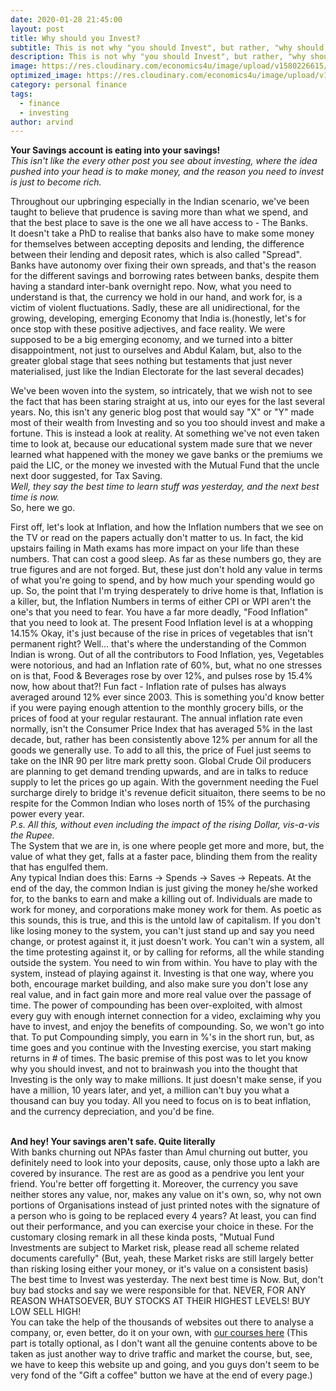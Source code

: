 ```yaml
---
date: 2020-01-28 21:45:00
layout: post
title: Why should you Invest?
subtitle: This is not why "you should Invest", but rather, "why should you invest?"
description: This is not why "you should Invest", but rather, "why should you invest?"
image: https://res.cloudinary.com/economics4u/image/upload/v1580226615/500_rupee_notes_ehmj3q.jpg
optimized_image: https://res.cloudinary.com/economics4u/image/upload/v1580226682/500_rupee_notes_small_o3vead.jpg
category: personal finance
tags:
  - finance
  - investing
author: arvind
---
```


<strong>Your Savings account is eating into your savings!</strong>
<br><em> This isn't like the every other post you see about investing, where the idea pushed into your head is to make money, and the reason you need to invest is just to become rich.</em>
<p>Throughout our upbringing especially in the Indian scenario, we've been taught to believe that prudence is saving more than what we spend, and that the best place to save is the one we all have access to - The Banks.<br>It doesn't take a PhD to realise that banks also have to make some money for themselves between accepting deposits and lending, the difference between their lending and deposit rates, which is also called "Spread". Banks have autonomy over fixing their own spreads, and that's the reason for the different savings and borrowing rates between banks, despite them having a standard inter-bank overnight repo.
Now, what you need to understand is that, the currency we hold in our hand, and work for, is a victim of violent fluctuations. Sadly, these are all unidirectional, for the growing, developing, emerging Economy that India is.(honestly, let's for once stop with these positive adjectives, and face reality. We were supposed to be a big emerging economy, and we turned into a bitter disappointment, not just to ourselves and Abdul Kalam, but, also to the greater global stage that sees nothing but testaments that just never materialised, just like the Indian Electorate for the last several decades)</p>
We've been woven into the system, so intricately, that we wish not to see the fact that has been staring straight at us, into our eyes for the last several years. No, this isn't any generic blog post that would say "X" or "Y" made most of their wealth from Investing and so you too should invest and make a fortune. This is instead a look at reality. At something we've not even taken time to look at, because our educational system made sure that we never learned what happened with the money we gave banks or the premiums we paid the LIC, or the money we invested with the Mutual Fund that the uncle next door suggested, for Tax Saving. <br><em>Well, they say the best time to learn stuff was yesterday, and the next best time is now. </em><br>So, here we go.
<p> First off, let's look at Inflation, and how the Inflation numbers that we see on the TV or read on the papers actually don't matter to us. In fact, the kid upstairs failing in Math exams has more impact on your life than these numbers. That can cost a good sleep. As far as these numbers go, they are true figures and are not forged. But, these just don't hold any value in terms of what you're going to spend, and by how much your spending would go up.
So, the point that I'm trying desperately to drive home is that, Inflation is a killer, but, the Inflation Numbers in terms of either CPI or WPI aren't the one's that you need to fear. You have a far more deadly, "Food Inflation" that you need to look at. The present Food Inflation level is at a whopping 14.15% Okay, it's just because of the rise in prices of vegetables that isn't permanent right? Well... that's where the understanding of the Common Indian is wrong. Out of all the contributors to Food Inflation, yes, Vegetables were notorious, and had an Inflation rate of 60%, but, what no one stresses on is that, Food & Beverages rose by over 12%, and pulses rose by 15.4% now, how about that?! Fun fact - Inflation rate of pulses has always averaged around 12% ever since 2003. This is something you'd know better if you were paying enough attention to the monthly grocery bills, or the prices of food at your regular restaurant.
The annual inflation rate even normally, isn't the Consumer Price Index that has averaged 5% in the last decade, but, rather has been consistently above 12% per annum for all the goods we generally use. To add to all this, the price of Fuel just seems to take on the INR 90 per litre mark pretty soon. Global Crude Oil producers are planning to get demand trending upwards, and are in talks to reduce supply to let the prices go up again. With the government needing the Fuel surcharge direly to bridge it's revenue deficit situaiton, there seems to be no respite for the Common Indian who loses north of 15% of the purchasing power every year. <br><em>P.s. All this, without even including the impact of the rising Dollar, vis-a-vis the Rupee.</em>
<br>The System that we are in, is one where people get more and more, but, the value of what they get, falls at a faster pace, blinding them from the reality that has engulfed them.<br>
Any typical Indian does this: Earns -> Spends -> Saves -> Repeats. At the end of the day, the common Indian is just giving the money he/she worked for, to the banks to earn and make a killing out of. Individuals are made to work for money, and corporations make money work for them. As poetic as this sounds, this is true, and this is the untold law of capitalism. If you don't like losing money to the system, you can't just stand up and say you need change, or protest against it, it just doesn't work. You can't win a system, all the time protesting against it, or by calling for reforms, all the while standing outside the system. You need to win from within. You have to play with the system, instead of playing against it. Investing is that one way, where you both, encourage market building, and also make sure you don't lose any real value, and in fact gain more and more real value over the passage of time.
The power of compounding has been over-exploited, with almost every guy with enough internet connection for a video, exclaiming why you have to invest, and enjoy the benefits of compounding. So, we won't go into that. To put Compounding simply, you earn in %'s in the short run, but, as time goes and you continue with the Investing exercise, you start making returns in # of times.
The basic premise of this post was to let you know why you should invest, and not to brainwash you into the thought that Investing is the only way to make millions. It just doesn't make sense, if you have a million, 10 years later, and yet, a million can't buy you what a thousand can buy you today. All you need to focus on is to beat inflation, and the currency depreciation, and you'd be fine.
</p><br>
<strong> And hey! Your savings aren't safe. Quite literally</strong>
<br>With banks churning out NPAs faster than Amul churning out butter, you definitely need to look into your deposits, cause, only those upto a lakh are covered by insurance. The rest are as good as a pendrive you lent your friend. You're better off forgetting it. Moreover, the currency you save neither stores any value, nor, makes any value on it's own, so, why not own portions of Organisations instead of just printed notes with the signature of a person who is going to be replaced every 4 years? At least, you can find out their performance, and you can exercise your choice in these.
For the customary closing remark in all these kinda posts, "Mutual Fund Investments are subject to Market risk, please read all scheme related documents carefully" (But, yeah, these Market risks are still largely better than risking losing either your money, or it's value on a consistent basis)
The best time to Invest was yesterday. The next best time is Now. But, don't buy bad stocks and say we were responsible for that. NEVER, FOR ANY REASON WHATSOEVER, BUY STOCKS AT THEIR HIGHEST LEVELS! BUY LOW SELL HIGH! <br>You can take the help of the thousands of websites out there to analyse a company, or, even better, do it on your own, with <a href="schoolofmarkets.com">our courses here</a> (This part is totally optional, as I don't want all the genuine contents above to be taken as just another way to drive traffic and market the course, but, see, we have to keep this website up and going, and you guys don't seem to be very fond of the "Gift a coffee" button we have at the end of every page.)